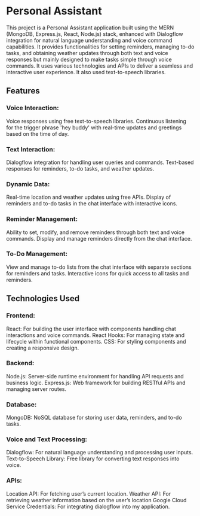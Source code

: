 # Personal Assistant

This project is a Personal Assistant application built using the MERN (MongoDB, Express.js, React, Node.js) stack, enhanced with Dialogflow integration for natural language understanding and voice command capabilities. 
It provides functionalities for setting reminders, managing to-do tasks, and obtaining weather updates through both text and voice responses but mainly designed to make tasks simple through voice commands.
It uses various technologies and APIs to deliver a seamless and interactive user experience. It also used text-to-speech libraries.


## Features
### Voice Interaction:

Voice responses using free text-to-speech libraries.
Continuous listening for the trigger phrase 'hey buddy' with real-time updates and greetings based on the time of day.

### Text Interaction:

Dialogflow integration for handling user queries and commands.
Text-based responses for reminders, to-do tasks, and weather updates.

### Dynamic Data:

Real-time location and weather updates using free APIs.
Display of reminders and to-do tasks in the chat interface with interactive icons.

### Reminder Management:

Ability to set, modify, and remove reminders through both text and voice commands.
Display and manage reminders directly from the chat interface.

### To-Do Management:

View and manage to-do lists from the chat interface with separate sections for reminders and tasks.
Interactive icons for quick access to all tasks and reminders.

## Technologies Used
### Frontend:

React: For building the user interface with components handling chat interactions and voice commands.
React Hooks: For managing state and lifecycle within functional components.
CSS: For styling components and creating a responsive design.

### Backend:

Node.js: Server-side runtime environment for handling API requests and business logic.
Express.js: Web framework for building RESTful APIs and managing server routes.

### Database:

MongoDB: NoSQL database for storing user data, reminders, and to-do tasks.

### Voice and Text Processing:

Dialogflow: For natural language understanding and processing user inputs.
Text-to-Speech Library: Free library for converting text responses into voice.

### APIs:

Location API: For fetching user’s current location.
Weather API: For retrieving weather information based on the user’s location
Google Cloud Service Credentials: For integrating dialogflow into my application.
